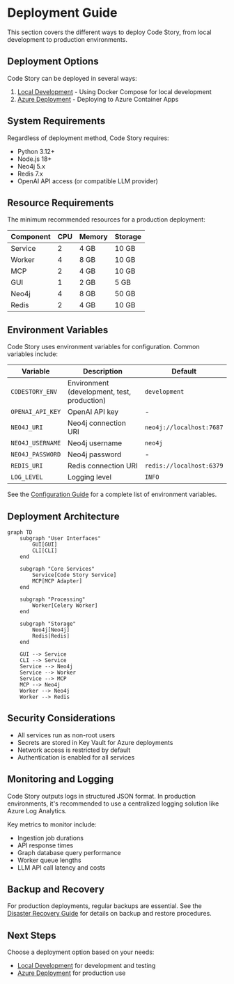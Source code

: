 # Deployment Guide

This section covers the different ways to deploy Code Story, from local development to production environments.

## Deployment Options

Code Story can be deployed in several ways:

1. [Local Development](local.md) - Using Docker Compose for local development
2. [Azure Deployment](azure.md) - Deploying to Azure Container Apps

## System Requirements

Regardless of deployment method, Code Story requires:

- Python 3.12+
- Node.js 18+
- Neo4j 5.x
- Redis 7.x
- OpenAI API access (or compatible LLM provider)

## Resource Requirements

The minimum recommended resources for a production deployment:

| Component | CPU | Memory | Storage |
|-----------|-----|--------|---------|
| Service   | 2   | 4 GB   | 10 GB   |
| Worker    | 4   | 8 GB   | 10 GB   |
| MCP       | 2   | 4 GB   | 10 GB   |
| GUI       | 1   | 2 GB   | 5 GB    |
| Neo4j     | 4   | 8 GB   | 50 GB   |
| Redis     | 2   | 4 GB   | 10 GB   |

## Environment Variables

Code Story uses environment variables for configuration. Common variables include:

| Variable | Description | Default |
|----------|-------------|---------|
| `CODESTORY_ENV` | Environment (development, test, production) | `development` |
| `OPENAI_API_KEY` | OpenAI API key | - |
| `NEO4J_URI` | Neo4j connection URI | `neo4j://localhost:7687` |
| `NEO4J_USERNAME` | Neo4j username | `neo4j` |
| `NEO4J_PASSWORD` | Neo4j password | - |
| `REDIS_URI` | Redis connection URI | `redis://localhost:6379` |
| `LOG_LEVEL` | Logging level | `INFO` |

See the [Configuration Guide](../user_guides/workflows/configuration.md) for a complete list of environment variables.

## Deployment Architecture

```mermaid
graph TD
    subgraph "User Interfaces"
        GUI[GUI]
        CLI[CLI]
    end
    
    subgraph "Core Services"
        Service[Code Story Service]
        MCP[MCP Adapter]
    end
    
    subgraph "Processing"
        Worker[Celery Worker]
    end
    
    subgraph "Storage"
        Neo4j[Neo4j]
        Redis[Redis]
    end
    
    GUI --> Service
    CLI --> Service
    Service --> Neo4j
    Service --> Worker
    Service --> MCP
    MCP --> Neo4j
    Worker --> Neo4j
    Worker --> Redis
```

## Security Considerations

- All services run as non-root users
- Secrets are stored in Key Vault for Azure deployments
- Network access is restricted by default
- Authentication is enabled for all services

## Monitoring and Logging

Code Story outputs logs in structured JSON format. In production environments, it's recommended to use a centralized logging solution like Azure Log Analytics.

Key metrics to monitor include:

- Ingestion job durations
- API response times
- Graph database query performance
- Worker queue lengths
- LLM API call latency and costs

## Backup and Recovery

For production deployments, regular backups are essential. See the [Disaster Recovery Guide](../developer_guides/disaster_recovery.md) for details on backup and restore procedures.

## Next Steps

Choose a deployment option based on your needs:

- [Local Development](local.md) for development and testing
- [Azure Deployment](azure.md) for production use